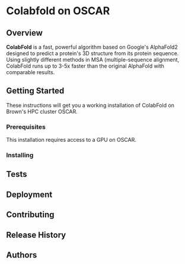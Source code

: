 # Colabfold on OSCAR

## Overview

**ColabFold** is a fast, powerful algorithm based on Google's AlphaFold2 designed to predict a protein's 3D structure from its protein sequence. Using slightly different methods in MSA (multiple-sequence alignment, ColabFold runs up to 3-5x faster than the original AlphaFold with comparable results.

## Getting Started

These instructions will get you a working installation of ColabFold on Brown's HPC cluster OSCAR.

### Prerequisites

This installation requires access to a GPU on OSCAR.

### Installing

## Tests



## Deployment 

## Contributing

## Release History

## Authors
